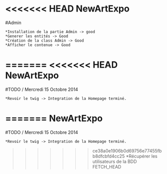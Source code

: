 <<<<<<< HEAD
NewArtExpo
=================================================================================

#Admin 

	*Installation de la partie Admin -> good
	*Generer les entités -> Good
	*Création de la class Admin -> Good
	*Afficher le contenue -> Good
=======
<<<<<<< HEAD
NewArtExpo
=================================================================================

#TODO / Mercredi 15 Octobre 2014

	*Revoir le twig -> Integration de la Homepage terminé.
=======
NewArtExpo
=================================================================================

#TODO / Mercredi 15 Octobre 2014

	*Revoir le twig -> Integration de la Homepage terminé.
>>>>>>> ce38a0e1906b0d69756e77455fbb8dfcbfd4cc25
	*Récupérer les utilisateurs de la BDD
>>>>>>> FETCH_HEAD
